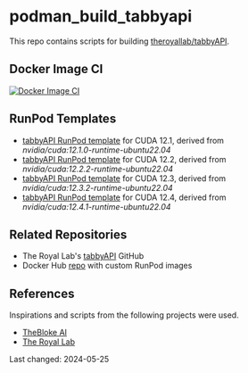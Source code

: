 # podman_build_tabbyapi
This repo contains scripts for building [theroyallab/tabbyAPI](https://github.com/theroyallab/tabbyAPI).

## Docker Image CI
[![Docker Image CI](https://github.com/Wolfsauge/podman_build_tabbyapi/actions/workflows/docker-image.yaml/badge.svg)](https://github.com/Wolfsauge/podman_build_tabbyapi/actions/workflows/docker-image.yaml)

## RunPod Templates
* [tabbyAPI RunPod template](https://www.runpod.io/console/explore/ypdsxfga99) for CUDA 12.1, derived from _nvidia/cuda:12.1.0-runtime-ubuntu22.04_
* [tabbyAPI RunPod template](https://www.runpod.io/console/explore/hiut3m6hcu) for CUDA 12.2, derived from _nvidia/cuda:12.2.2-runtime-ubuntu22.04_
* [tabbyAPI RunPod template](https://www.runpod.io/console/explore/i6ipm7ovin) for CUDA 12.3, derived from _nvidia/cuda:12.3.2-runtime-ubuntu22.04_
* [tabbyAPI RunPod template](https://www.runpod.io/console/explore/2cta3jznfv) for CUDA 12.4, derived from _nvidia/cuda:12.4.1-runtime-ubuntu22.04_

## Related Repositories
* The Royal Lab's [tabbyAPI](https://github.com/theroyallab/tabbyAPI/) GitHub
* Docker Hub [repo](https://hub.docker.com/r/nschle/tabbyapi) with custom RunPod images

## References
Inspirations and scripts from the following projects were used.
* [TheBloke AI](https://github.com/TheBlokeAI/dockerLLM)
* [The Royal Lab](https://github.com/theroyallab/)

Last changed: 2024-05-25
